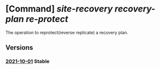 # [Command] _site-recovery recovery-plan re-protect_

The operation to reprotect(reverse replicate) a recovery plan.

## Versions

### [2021-10-01](/Resources/mgmt-plane/L3N1YnNjcmlwdGlvbnMve30vcmVzb3VyY2Vncm91cHMve30vcHJvdmlkZXJzL21pY3Jvc29mdC5yZWNvdmVyeXNlcnZpY2VzL3ZhdWx0cy97fS9yZXBsaWNhdGlvbnJlY292ZXJ5cGxhbnMve30vcmVwcm90ZWN0/2021-10-01.xml) **Stable**

<!-- mgmt-plane /subscriptions/{}/resourcegroups/{}/providers/microsoft.recoveryservices/vaults/{}/replicationrecoveryplans/{}/reprotect 2021-10-01 -->
